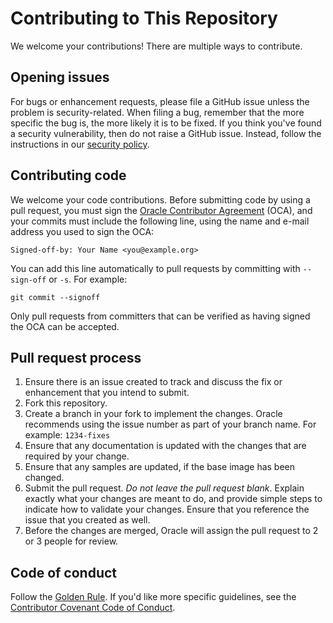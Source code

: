 # Contributing to This Repository

We welcome your contributions! There are multiple ways to contribute.

## Opening issues

For bugs or enhancement requests, please file a GitHub issue unless the problem is security-related. When filing a bug, remember that the more specific the bug is, the more likely it is to be fixed. If you think you've found a security
vulnerability, then do not raise a GitHub issue. Instead, follow the instructions in our
[security policy](./SECURITY.md).

## Contributing code

We welcome your code contributions. Before submitting code by using a pull request,
you must sign the [Oracle Contributor Agreement][OCA] (OCA), and your commits must include the following line, using the name and e-mail address you used to sign the OCA:

```text
Signed-off-by: Your Name <you@example.org>
```

You can add this line automatically to pull requests by committing with `--sign-off`
or `-s`. For example:

```text
git commit --signoff
```

Only pull requests from committers that can be verified as having signed the OCA
can be accepted.

## Pull request process

1. Ensure there is an issue created to track and discuss the fix or enhancement that you intend to submit.
1. Fork this repository.
1. Create a branch in your fork to implement the changes. Oracle recommends using
   the issue number as part of your branch name. For example: `1234-fixes`
1. Ensure that any documentation is updated with the changes that are required
   by your change.
1. Ensure that any samples are updated, if the base image has been changed.
1. Submit the pull request. *Do not leave the pull request blank*. Explain exactly
   what your changes are meant to do, and provide simple steps to indicate how to validate
   your changes. Ensure that you reference the issue that you created as well.
1. Before the changes are merged, Oracle will assign the pull request to 2 or 3 people for review. 

## Code of conduct

Follow the [Golden Rule](https://en.wikipedia.org/wiki/Golden_Rule). If you'd
like more specific guidelines, see the [Contributor Covenant Code of Conduct][COC].

[OCA]: https://oca.opensource.oracle.com
[COC]: https://www.contributor-covenant.org/version/1/4/code-of-conduct/
